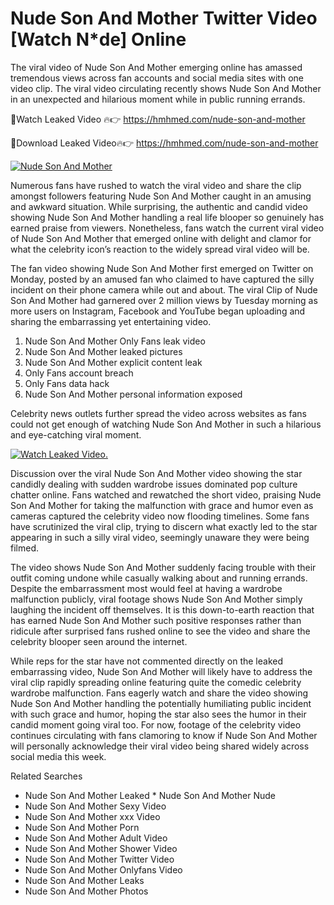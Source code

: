 ﻿# Nude Son And Mother Twitter Video [Watch N*de] Online

The viral video of ﻿Nude Son And Mother emerging online has amassed tremendous views across fan accounts and social media sites with one video clip. The viral video circulating recently shows ﻿Nude Son And Mother in an unexpected and hilarious moment while in public running errands. 

🔴Watch Leaked Video 🔥👉  https://hmhmed.com/nude-son-and-mother 

🔴Download Leaked Video🔥👉  https://hmhmed.com/nude-son-and-mother 

[![Nude Son And Mother](https://i.imgur.com/dJHk4Zq.gif)](https://hmhmed.com/nude-son-and-mother)

Numerous fans have rushed to watch the viral video and share the clip amongst followers featuring ﻿Nude Son And Mother caught in an amusing and awkward situation. While surprising, the authentic and candid video showing ﻿Nude Son And Mother handling a real life blooper so genuinely has earned praise from viewers. Nonetheless, fans watch the current viral video of ﻿Nude Son And Mother that emerged online with delight and clamor for what the celebrity icon’s reaction to the widely spread viral video will be.

The fan video showing ﻿Nude Son And Mother first emerged on Twitter on Monday, posted by an amused fan who claimed to have captured the silly incident on their phone camera while out and about. The viral Clip of ﻿Nude Son And Mother had garnered over 2 million views by Tuesday morning as more users on Instagram, Facebook and YouTube began uploading and sharing the embarrassing yet entertaining video. 

1. ﻿Nude Son And Mother Only Fans leak video
2. ﻿Nude Son And Mother leaked pictures
3. ﻿Nude Son And Mother explicit content leak
4. Only Fans account breach
5. Only Fans data hack
6. ﻿Nude Son And Mother personal information exposed

Celebrity news outlets further spread the video across websites as fans could not get enough of watching ﻿Nude Son And Mother in such a hilarious and eye-catching viral moment. 

[![Watch Leaked Video.](https://miro.medium.com/v2/resize:fit:828/format:webp/1*cilzJN44JGOrTw9NJCrNHA.gif "Watch Leaked Video")](https://hmhmed.com/nude-son-and-mother)

Discussion over the viral ﻿Nude Son And Mother video showing the star candidly dealing with sudden wardrobe issues dominated pop culture chatter online. Fans watched and rewatched the short video, praising ﻿Nude Son And Mother for taking the malfunction with grace and humor even as cameras captured the celebrity video now flooding timelines. Some fans have scrutinized the viral clip, trying to discern what exactly led to the star appearing in such a silly viral video, seemingly unaware they were being filmed.

The video shows ﻿Nude Son And Mother suddenly facing trouble with their outfit coming undone while casually walking about and running errands. Despite the embarrassment most would feel at having a wardrobe malfunction publicly, viral footage shows ﻿Nude Son And Mother simply laughing the incident off themselves. It is this down-to-earth reaction that has earned ﻿Nude Son And Mother such positive responses rather than ridicule after surprised fans rushed online to see the video and share the celebrity blooper seen around the internet.  

While reps for the star have not commented directly on the leaked embarrassing video, ﻿Nude Son And Mother will likely have to address the viral clip rapidly spreading online featuring quite the comedic celebrity wardrobe malfunction. Fans eagerly watch and share the video showing ﻿Nude Son And Mother handling the potentially humiliating public incident with such grace and humor, hoping the star also sees the humor in their candid moment going viral too. For now, footage of the celebrity video continues circulating with fans clamoring to know if ﻿Nude Son And Mother will personally acknowledge their viral video being shared widely across social media this week.

Related Searches
* ﻿Nude Son And Mother Leaked
﻿* Nude Son And Mother Nude
* ﻿Nude Son And Mother Sexy Video
* ﻿Nude Son And Mother xxx Video
* ﻿Nude Son And Mother Porn
* ﻿Nude Son And Mother Adult Video
* ﻿Nude Son And Mother Shower Video
* ﻿Nude Son And Mother Twitter Video
* ﻿Nude Son And Mother Onlyfans Video
* ﻿Nude Son And Mother Leaks
* ﻿Nude Son And Mother Photos
